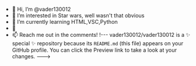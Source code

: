- 👋 Hi, I’m @vader130012
- 👀 I’m interested in Star wars, well wasn't that obvious
- 🌱 I’m currently learning HTML,VSC,Python
- 💞
- 📫 Reach me out in the comments!
!---
vader130012/vader130012 is a ✨ special ✨ repository because its `README.md` (this file) appears on your GitHub profile.
You can click the Preview link to take a look at your changes.
--->
